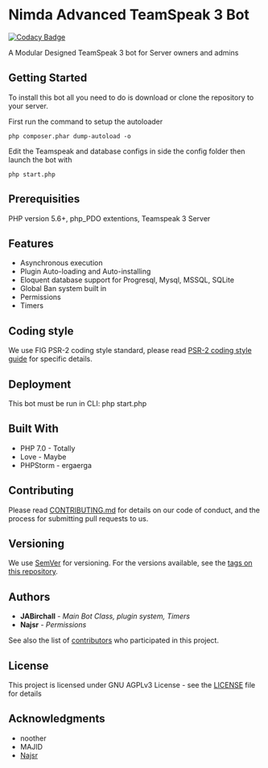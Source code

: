 # Nimda Advanced TeamSpeak 3 Bot
[![Codacy Badge](https://api.codacy.com/project/badge/Grade/86370bd136ce46ba9ead64b272ba11a3)](https://www.codacy.com/app/drwhat/NimdaTS3?utm_source=github.com&amp;utm_medium=referral&amp;utm_content=JABirchall/NimdaTS3&amp;utm_campaign=Badge_Grade)

A Modular Designed TeamSpeak 3 bot for Server owners and admins

## Getting Started

To install this bot all you need to do is download or clone the repository to your server.

First run the command to setup the autoloader

```
php composer.phar dump-autoload -o
```

Edit the Teamspeak and database configs in side the config folder then launch the bot with
```
php start.php
```

## Prerequisities

PHP version 5.6+, php_PDO extentions, Teamspeak 3 Server

## Features

* Asynchronous execution
* Plugin Auto-loading and Auto-installing
* Eloquent database support for Progresql, Mysql, MSSQL, SQLite
* Global Ban system built in
* Permissions
* Timers

## Coding style

We use FIG PSR-2 coding style standard, please read [PSR-2 coding style guide](https://github.com/php-fig/fig-standards/blob/master/accepted/PSR-2-coding-style-guide.md) for specific details.

## Deployment

This bot must be run in CLI: php start.php

## Built With

* PHP 7.0 - Totally
* Love - Maybe
* PHPStorm - ergaerga

## Contributing

Please read [CONTRIBUTING.md](CONTRIBUTING.md) for details on our code of conduct, and the process for submitting pull requests to us.

## Versioning

We use [SemVer](http://semver.org/) for versioning. For the versions available, see the [tags on this repository](https://github.com/JABirchall/NimdaTS3/tags). 

## Authors

* **JABirchall** - *Main Bot Class, plugin system, Timers*
* **Najsr** - *Permissions*

See also the list of [contributors](https://github.com/JABirchall/NimdaTS3/graphs/contributors) who participated in this project.

## License

This project is licensed under GNU AGPLv3 License - see the [LICENSE](LICENSE) file for details

## Acknowledgments

* noother
* MAJID
* [Najsr](https://github.com/Najsr)
